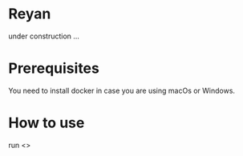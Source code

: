 Reyan
==========
under construction ...

Prerequisites
==========
You need to install docker in case you are using macOs or Windows. 

How to use
==========
run  <<docker-compose up>>